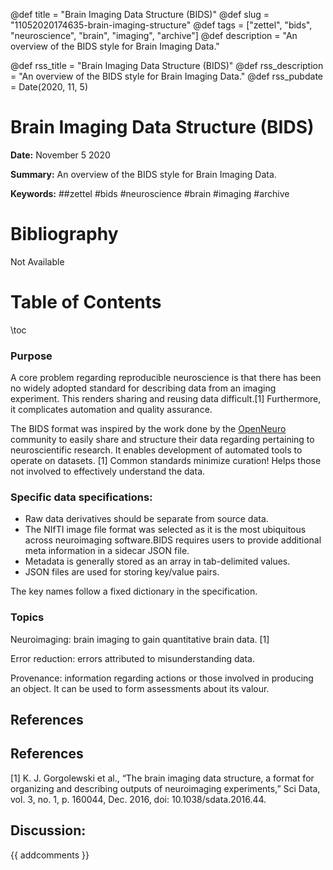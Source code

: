 @def title = "Brain Imaging Data Structure (BIDS)"
@def slug = "11052020174635-brain-imaging-structure"
@def tags = ["zettel", "bids", "neuroscience", "brain", "imaging", "archive"]
@def description = "An overview of the BIDS style for Brain Imaging Data."

@def rss_title = "Brain Imaging Data Structure (BIDS)"
@def rss_description = "An overview of the BIDS style for Brain Imaging Data."
@def rss_pubdate = Date(2020, 11, 5)


Brain Imaging Data Structure (BIDS)
=========

**Date:** November 5 2020

**Summary:** An overview of the BIDS style for Brain Imaging Data.

**Keywords:** ##zettel #bids #neuroscience #brain #imaging #archive

Bibliography
==========

Not Available

Table of Contents
=========

\toc

### Purpose

A core problem regarding reproducible neuroscience is that there has been no widely adopted standard for describing data from an imaging experiment. This renders sharing and reusing data difficult.[1] Furthermore, it complicates automation and quality assurance.

The BIDS format was inspired by the work done by the [OpenNeuro](/https://openneuro.org/) community to easily share and structure their data regarding pertaining to neuroscientific research. It enables development of automated tools to operate on datasets. [1] Common standards minimize curation! Helps those not involved to effectively understand the data.

### Specific data specifications:

  * Raw data derivatives should be separate from source data.
  * The NIfTI image file format was selected as it is the most ubiquitous across neuroimaging software.BIDS requires users to provide additional meta information in a sidecar JSON file.
  * Metadata is generally stored as an array in tab-delimited values.
  * JSON files are used for storing key/value pairs.

The key names follow a fixed dictionary in the specification.

### Topics

Neuroimaging: brain imaging to gain quantitative brain data. [1]

Error reduction: errors attributed to misunderstanding data.

Provenance: information regarding actions or those involved in producing an object. It can be used to form assessments about its valour.

## References

## References

[1] K. J. Gorgolewski et al., “The brain imaging data structure, a format for organizing and describing outputs of neuroimaging experiments,” Sci Data, vol. 3, no. 1, p. 160044, Dec. 2016, doi: 10.1038/sdata.2016.44.
## Discussion: 

{{ addcomments }}
